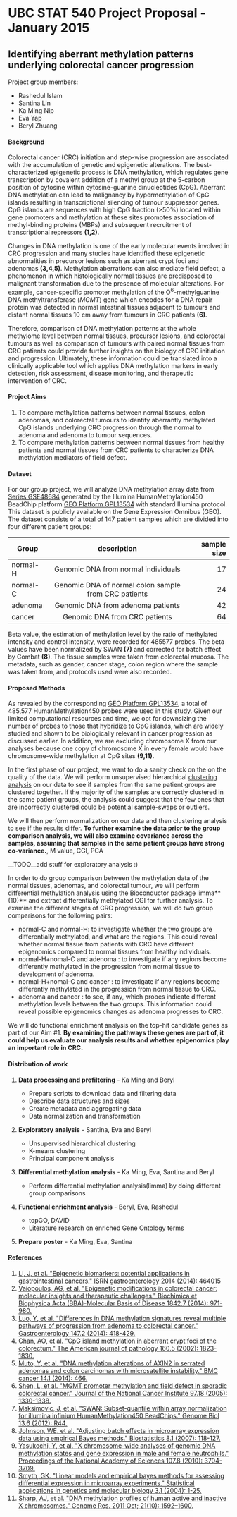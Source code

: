 
UBC STAT 540 Project Proposal - January 2015
================================================
Identifying aberrant methylation patterns underlying colorectal cancer progression
----------------

Project group members:
* Rashedul Islam
* Santina Lin
* Ka Ming Nip
* Eva Yap
* Beryl Zhuang

#### Background
Colorectal cancer (CRC) initiation and step-wise progression are associated with the accumulation of genetic and epigenetic alterations. The best-characterized epigenetic process is DNA methylation, which regulates gene transcription by covalent addition of a methyl group at the 5-carbon position of cytosine within cytosine-guanine dinucleotides (CpG). Aberrant DNA methylation can lead to malignancy by hypermethylation of CpG islands resulting in transcriptional silencing of tumour suppressor genes. CpG islands are sequences with high CpG fraction (>50%) located within gene promoters and methylation at these sites promotes association of methyl-binding proteins (MBPs) and subsequent recruitment of transcriptional repressors **(1,2)**.

Changes in DNA methylation is one of the early molecular events involved in CRC progression and many studies have identified these epigenetic abnormalities in precursor lesions such as aberrant crypt foci and adenomas **(3,4,5)**. Methylation aberrations can also mediate field defect, a phenomenon in which histologically normal tissues are predisposed to malignant transformation due to the presence of molecular alterations. For example, cancer-specific promoter methylation of the O<sup>6</sup>-methylguanine DNA methyltransferase (*MGMT*) gene which encodes for a DNA repair protein was detected in normal intestinal tissues adjacent to tumours and distant normal tissues 10 cm away from tumours in CRC patients **(6)**. 

Therefore, comparison of DNA methylation patterns at the whole methylome level between normal tissues, precursor lesions, and colorectal tumours as well as comparison of tumours with paired normal tissues from CRC patients could provide further insights on the biology of CRC initiation and progression. Ultimately, these information could be translated into a clinically applicable tool which applies DNA methylation markers in early detection, risk assessment, disease monitoring, and therapeutic intervention of CRC. 

#### Project Aims
1. To compare methylation patterns between normal tissues, colon adenomas, and colorectal tumours to identify aberrantly methylated CpG islands underlying CRC progression through the normal to adenoma and adenoma to tumour sequences.
2. To compare methylation patterns between normal tissues from healthy patients and normal tissues from CRC patients to characterize DNA methylation mediators of field defect. 

#### Dataset
For our group project, we will analyze DNA methylation array data from [Series GSE48684](http://www.ncbi.nlm.nih.gov/geo/query/acc.cgi?acc=GSE48684) generated by the Illumina HumanMethylation450 BeadChip platform [GEO Platform GPL13534](http://www.ncbi.nlm.nih.gov/geo/query/acc.cgi?acc=GPL13534 "Platform GPL13534") with standard Illumina protocol. This dataset is publicly available on the Gene Expression Omnibus (GEO). The dataset consists of a total of 147 patient samples which are divided into four different patient groups: 

| Group |  description| sample size |
| ------------- |:-------------:| -----:|
| normal-H |  Genomic DNA from normal individuals      | 17 |
| normal-C  |    Genomic DNA of normal colon sample from CRC patients  | 24  |
| adenoma   |    Genomic DNA from adenoma patients |    42  |
| cancer |    Genomic DNA from CRC patients | 64  |

Beta value, the estimation of methylation level by the ratio of methylated intensity and control intensity, were recorded for 485577 probes. The beta values have been normalized by SWAN **(7)** and corrected for batch effect by Combat **(8)**. 
The tissue samples were taken from colorectal mucosa. The metadata, such as gender, cancer stage, colon region where the sample was taken from, and protocols used were also recorded.


#### Proposed Methods
As revealed by the corresponding [GEO Platform GPL13534](http://www.ncbi.nlm.nih.gov/geo/query/acc.cgi?acc=GPL13534 "Platform GPL13534"), a total of 485,577 HumanMethylation450 probes were used in this study. Given our limited computational resources and time, we opt for downsizing the number of probes to those that hybridize to CpG islands, which are widely studied and shown to be biologically relevant in cancer progression as discussed earlier. In addition, we are excluding chromosome X from our analyses because one copy of chromosome X in every female would have chromosome-wide methylation at CpG sites **(9,11)**.

In the first phase of our project, we want to do a sanity check on the on the quality of the data. We will perform unsupervised hierarchical [clustering analysis](http://www.statmethods.net/advstats/cluster.html) on our data to see if samples from the same patient groups are clustered together. If the majority of the samples are correctly clustered in the same patient groups, the analysis could suggest that the few ones that are incorrectly clustered could be potential sample-swaps or outliers.

We will then perform normalization on our data and then clustering analysis to see if the results differ. __To further examine the data prior to the group comparison analysis, we will also examine covariance across the samples, assuming that samples in the same patient groups have strong co-variance.__, M value, CGI, PCA

__TODO__add stuff for exploratory analysis :)

In order to do group comparison between the methylation data of the normal tissues, adenomas, and colorectal tumour, we will perform differential methylation analysis using the Bioconductor package limma**(10)** and extract differentially methylated CGI for further analysis. To examine the different stages of CRC progression, we will do two group comparisons for the following pairs:
- normal-C  and normal-H: to investigate whether the two groups are differentially methylated, and what are the regions. This could reveal whether normal tissue from patients with CRC have different epigenomics compared to normal tissues from healthy individuals. 
- normal-H+nomal-C and adenoma : to investigate if any regions become differently methylated in the progression from normal tissue to development of adenoma.  
- normal-H+nomal-C and cancer : to investigate if any regions become differently methylated in the progression from normal tissue to CRC.  
- adenoma and cancer : to see, if any, which probes indicate different methylation levels between the two groups. This information could reveal possible epigenomics changes as adenoma progresses to CRC. 

We will do functional enrichment analysis on the top-hit candidate genes as part of our Aim #1. __By examining the pathways these genes are part of, it could help us evaluate our analysis results and whether epigenomics play an important role in CRC.__

#### Distribution of work

1. **Data processing and prefiltering** - Ka Ming and Beryl
	- Prepare scripts to download data and filtering data
	- Describe data structures and sizes 
	- Create metadata and aggregating data
	- Data normalization and transformation 

2. **Exploratory analysis** - Santina, Eva and Beryl
	- Unsupervised hierarchical clustering
	- K-means clustering 
	- Principal component analysis

3. **Differential methylation analysis** - Ka Ming, Eva, Santina and Beryl
	- Perform differential methylation analysis(limma) by doing different group comparisons

4. **Functional enrichment analysis** - Beryl, Eva, Rashedul 
	- topGO, DAVID
	- Literature research on enriched Gene Ontology terms

5. **Prepare poster** - Ka Ming, Eva, Santina

#### References
1. [Li, J, et al. "Epigenetic biomarkers: potential applications in gastrointestinal cancers." ISRN gastroenterology 2014 (2014): 464015](http://www.ncbi.nlm.nih.gov/pubmed/24729878)	
2. [Vaiopoulos, AG, et al. "Epigenetic modifications in colorectal cancer: molecular insights and therapeutic challenges." Biochimica et Biophysica Acta (BBA)-Molecular Basis of Disease 1842.7 (2014): 971-980.](http://www.ncbi.nlm.nih.gov/pubmed/24561654)
3. [Luo, Y, et al. "Differences in DNA methylation signatures reveal multiple pathways of progression from adenoma to colorectal cancer." Gastroenterology 147.2 (2014): 418-429.](http://www.ncbi.nlm.nih.gov/pubmed/24793120)
4. [Chan, AO, et al. "CpG island methylation in aberrant crypt foci of the colorectum." The American journal of pathology 160.5 (2002): 1823-1830.](http://www.ncbi.nlm.nih.gov/pubmed/12000733)
5. [Muto, Y, et al. "DNA methylation alterations of AXIN2 in serrated adenomas and colon carcinomas with microsatellite instability." BMC cancer 14.1 (2014): 466.](http://www.ncbi.nlm.nih.gov/pubmed/24964857)
6. [Shen, L, et al. "MGMT promoter methylation and field defect in sporadic colorectal cancer." Journal of the National Cancer Institute 97.18 (2005): 1330-1338.](http://www.ncbi.nlm.nih.gov/pubmed/16174854)
7. [Maksimovic, J, et al. "SWAN: Subset-quantile within array normalization for illumina infinium HumanMethylation450 BeadChips." Genome Biol 13.6 (2012): R44.](http://www.ncbi.nlm.nih.gov/pubmed/22703947)
8. [Johnson, WE, et al. "Adjusting batch effects in microarray expression data using empirical Bayes methods." Biostatistics 8.1 (2007): 118-127.](http://www.ncbi.nlm.nih.gov/pubmed/16632515)
9. [Yasukochi, Y, et al. "X chromosome-wide analyses of genomic DNA methylation states and gene expression in male and female neutrophils." Proceedings of the National Academy of Sciences 107.8 (2010): 3704-3709.](http://www.ncbi.nlm.nih.gov/pubmed/20133578)
10. [Smyth, GK. "Linear models and empirical bayes methods for assessing differential expression in microarray experiments." Statistical applications in genetics and molecular biology 3.1 (2004): 1-25.](http://www.ncbi.nlm.nih.gov/pubmed/16646809)
11. [Sharp, AJ, et al. "DNA methylation profiles of human active and inactive X chromosomes." Genome Res. 2011 Oct; 21(10): 1592–1600.](http://www.ncbi.nlm.nih.gov/pubmed/21862626)
